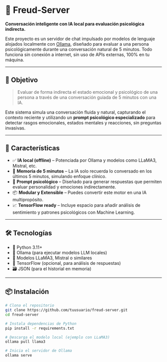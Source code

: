 # 🧠 Freud‑Server

**Conversación inteligente con IA local para evaluación psicológica indirecta.**

Este proyecto es un servidor de chat impulsado por modelos de lenguaje alojados localmente con [Ollama](https://ollama.com/), diseñado para evaluar a una persona psicológicamente durante una conversación natural de 5 minutos. Todo funciona sin conexión a internet, sin uso de APIs externas, 100% en tu máquina.

---

## 🎯 Objetivo

> Evaluar de forma indirecta el estado emocional y psicológico de una persona a través de una conversación guiada de 5 minutos con una IA.

Este sistema simula una conversación fluida y natural, capturando el contexto reciente y utilizando un **prompt psicológico especializado** para detectar rasgos emocionales, estados mentales y reacciones, sin preguntas invasivas.

---

## 🚀 Características

- ✅ **IA local (offline)** – Potenciada por Ollama y modelos como LLaMA3, Mistral, etc.
- 🧠 **Memoria de 5 minutos** – La IA solo recuerda lo conversado en los últimos 5 minutos, simulando enfoque clínico.
- 🧬 **Prompt psicológico** – Diseñado para generar respuestas que permiten evaluar personalidad y emociones indirectamente.
- 📦 **Modular y Extensible** – Puedes convertir este motor en una IA multipropósito.
- 📈 **TensorFlow ready** – Incluye espacio para añadir análisis de sentimiento y patrones psicológicos con Machine Learning.

---

## 🛠️ Tecnologías

- 🐍 Python 3.11+
- 🔁 Ollama (para ejecutar modelos LLM locales)
- 🧠 Modelos LLaMA3, Mistral o similares
- 🧮 TensorFlow (opcional, para análisis de respuestas)
- 🗃️ JSON (para el historial en memoria)

---

## 📦 Instalación

```bash
# Clona el repositorio
git clone https://github.com/tuusuario/freud-server.git
cd freud-server

# Instala dependencias de Python
pip install -r requirements.txt

# Descarga el modelo local (ejemplo con LLaMA3)
ollama pull llama3

# Inicia el servidor de Ollama
ollama serve
